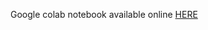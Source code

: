 Google colab notebook available online [HERE](https://drive.google.com/file/d/1eFb4RME37gZZRIZhXusohbCp_zMS2YyF/view?usp=sharing)
